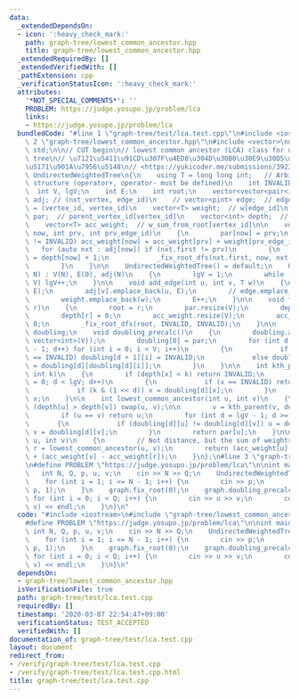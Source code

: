 ```yaml
---
data:
  _extendedDependsOn:
  - icon: ':heavy_check_mark:'
    path: graph-tree/lowest_common_ancestor.hpp
    title: graph-tree/lowest_common_ancestor.hpp
  _extendedRequiredBy: []
  _extendedVerifiedWith: []
  _pathExtension: cpp
  _verificationStatusIcon: ':heavy_check_mark:'
  attributes:
    '*NOT_SPECIAL_COMMENTS*': ''
    PROBLEM: https://judge.yosupo.jp/problem/lca
    links:
    - https://judge.yosupo.jp/problem/lca
  bundledCode: "#line 1 \"graph-tree/test/lca.test.cpp\"\n#include <iostream>\n#line\
    \ 2 \"graph-tree/lowest_common_ancestor.hpp\"\n#include <vector>\nusing namespace\
    \ std;\n\n// CUT begin\n// lowest common ancestor (LCA) class for undirected weighted\
    \ tree\n// \u7121\u5411\u91CD\u307F\u4ED8\u304D\u30B0\u30E9\u30D5\u306E\u6700\u5C0F\
    \u5171\u901A\u7956\u5148\n// <https://yukicoder.me/submissions/392383>\nstruct\
    \ UndirectedWeightedTree\n{\n    using T = long long int;   // Arbitrary data\
    \ structure (operator+, operator- must be defined)\n    int INVALID = -1;\n  \
    \  int V, lgV;\n    int E;\n    int root;\n    vector<vector<pair<int, int>>>\
    \ adj; // (nxt_vertex, edge_id)\n    // vector<pint> edge;  // edges[edge_id]\
    \ = (vertex_id, vertex_id)\n    vector<T> weight;  // w[edge_id]\n    vector<int>\
    \ par;  // parent_vertex_id[vertex_id]\n    vector<int> depth;  // depth_from_root[vertex_id]\n\
    \    vector<T> acc_weight;  // w_sum_from_root[vertex_id]\n\n    void _fix_root_dfs(int\
    \ now, int prv, int prv_edge_id)\n    {\n        par[now] = prv;\n        if (prv_edge_id\
    \ != INVALID) acc_weight[now] = acc_weight[prv] + weight[prv_edge_id];\n     \
    \   for (auto nxt : adj[now]) if (nxt.first != prv)\n        {\n            depth[nxt.first]\
    \ = depth[now] + 1;\n            _fix_root_dfs(nxt.first, now, nxt.second);\n\
    \        }\n    }\n\n    UndirectedWeightedTree() = default;\n    UndirectedWeightedTree(int\
    \ N) : V(N), E(0), adj(N)\n    {\n        lgV = 1;\n        while (1 << lgV <\
    \ V) lgV++;\n    }\n\n    void add_edge(int u, int v, T w)\n    {\n        adj[u].emplace_back(v,\
    \ E);\n        adj[v].emplace_back(u, E);\n        // edge.emplace_back(u, v);\n\
    \        weight.emplace_back(w);\n        E++;\n    }\n\n    void fix_root(int\
    \ r)\n    {\n        root = r;\n        par.resize(V);\n        depth.resize(V);\n\
    \        depth[r] = 0;\n        acc_weight.resize(V);\n        acc_weight[r] =\
    \ 0;\n        _fix_root_dfs(root, INVALID, INVALID);\n    }\n\n    vector<vector<int>>\
    \ doubling;\n    void doubling_precalc()\n    {\n        doubling.assign(lgV,\
    \ vector<int>(V));\n        doubling[0] = par;\n        for (int d = 0; d < lgV\
    \ - 1; d++) for (int i = 0; i < V; i++)\n        {\n            if (doubling[d][i]\
    \ == INVALID) doubling[d + 1][i] = INVALID;\n            else doubling[d + 1][i]\
    \ = doubling[d][doubling[d][i]];\n        }\n    }\n\n    int kth_parent(int x,\
    \ int k)\n    {\n        if (depth[x] < k) return INVALID;\n        for (int d\
    \ = 0; d < lgV; d++)\n        {\n            if (x == INVALID) return INVALID;\n\
    \            if (k & (1 << d)) x = doubling[d][x];\n        }\n        return\
    \ x;\n    }\n\n    int lowest_common_ancestor(int u, int v)\n    {\n        if\
    \ (depth[u] > depth[v]) swap(u, v);\n\n        v = kth_parent(v, depth[v] - depth[u]);\n\
    \        if (u == v) return u;\n        for (int d = lgV - 1; d >= 0; d--)\n \
    \       {\n            if (doubling[d][u] != doubling[d][v]) u = doubling[d][u],\
    \ v = doubling[d][v];\n        }\n        return par[u];\n    }\n\n    T path_length(int\
    \ u, int v)\n    {\n        // Not distance, but the sum of weights\n        int\
    \ r = lowest_common_ancestor(u, v);\n        return (acc_weight[u] - acc_weight[r])\
    \ + (acc_weight[v] - acc_weight[r]);\n    }\n};\n#line 3 \"graph-tree/test/lca.test.cpp\"\
    \n#define PROBLEM \"https://judge.yosupo.jp/problem/lca\"\n\nint main()\n{\n \
    \   int N, Q, p, u, v;\n    cin >> N >> Q;\n    UndirectedWeightedTree graph(N);\n\
    \    for (int i = 1; i <= N - 1; i++) {\n        cin >> p;\n        graph.add_edge(i,\
    \ p, 1);\n    }\n    graph.fix_root(0);\n    graph.doubling_precalc();\n\n   \
    \ for (int i = 0; i < Q; i++) {\n        cin >> u >> v;\n        cout << graph.lowest_common_ancestor(u,\
    \ v) << endl;\n    }\n}\n"
  code: "#include <iostream>\n#include \"graph-tree/lowest_common_ancestor.hpp\"\n\
    #define PROBLEM \"https://judge.yosupo.jp/problem/lca\"\n\nint main()\n{\n   \
    \ int N, Q, p, u, v;\n    cin >> N >> Q;\n    UndirectedWeightedTree graph(N);\n\
    \    for (int i = 1; i <= N - 1; i++) {\n        cin >> p;\n        graph.add_edge(i,\
    \ p, 1);\n    }\n    graph.fix_root(0);\n    graph.doubling_precalc();\n\n   \
    \ for (int i = 0; i < Q; i++) {\n        cin >> u >> v;\n        cout << graph.lowest_common_ancestor(u,\
    \ v) << endl;\n    }\n}\n"
  dependsOn:
  - graph-tree/lowest_common_ancestor.hpp
  isVerificationFile: true
  path: graph-tree/test/lca.test.cpp
  requiredBy: []
  timestamp: '2020-03-07 22:54:47+09:00'
  verificationStatus: TEST_ACCEPTED
  verifiedWith: []
documentation_of: graph-tree/test/lca.test.cpp
layout: document
redirect_from:
- /verify/graph-tree/test/lca.test.cpp
- /verify/graph-tree/test/lca.test.cpp.html
title: graph-tree/test/lca.test.cpp
---
```

